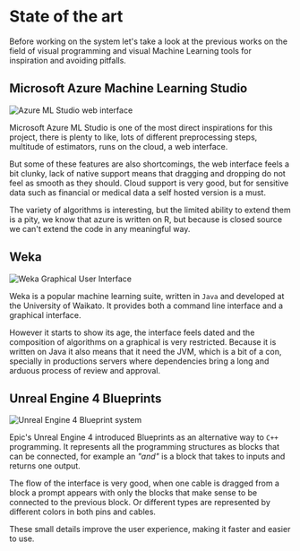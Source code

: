 State of the art
================

Before working on the system let's take a look at the previous works on the
field of visual programming and visual Machine Learning tools for
inspiration and avoiding pitfalls.


Microsoft Azure Machine Learning Studio
---------------------------------------
![Azure ML Studio web interface](images/azureML.jpg)

Microsoft Azure ML Studio is one of the most direct inspirations for this
project, there is plenty to like, lots of different preprocessing steps,
multitude of estimators, runs on the cloud, a web interface.

But some of these features are also shortcomings, the web interface feels a
bit clunky, lack of native support means that dragging and dropping do not feel
as smooth as they should. Cloud support is very good, but for sensitive data
such as financial or medical data a self hosted version is a must.

The variety of algorithms is interesting, but the limited ability to extend
them is a pity, we know that azure is written on R, but because is closed
source we can't extend the code in any meaningful way.


Weka
----
![Weka Graphical User Interface](images/weka.jpeg)

Weka is a popular machine learning suite, written in `Java` and developed at
the University of Waikato. It provides both a command line interface and a
graphical interface.

However it starts to show its age, the interface feels dated and the
composition of algorithms on a graphical is very restricted. Because it is
written on Java it also means that it need the JVM, which is a bit of a
con, specially in productions servers where dependencies bring a long and
arduous process of review and approval.

Unreal Engine 4 Blueprints
--------------------------
![Unreal Engine 4 Blueprint system](images/unreal.png)

Epic's Unreal Engine 4 introduced Blueprints as an alternative way to `C++`
programming. It represents all the programming structures as blocks that
can be connected, for example an *"and"* is a block that takes to inputs and
returns one output.

The flow of the interface is very good, when one cable is dragged from a block
a prompt appears with only the blocks that make sense to be connected to the
previous block. Or different types are represented by different colors in both
pins and cables.

These small details improve the user experience, making it faster and easier
to use.

<!-- Add more -->
